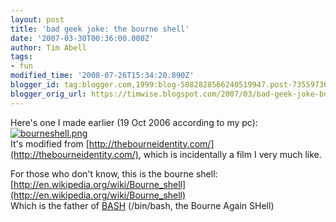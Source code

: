 ```yaml
---
layout: post
title: 'bad geek joke: the bourne shell'
date: '2007-03-30T00:36:00.000Z'
author: Tim Abell
tags:
- fun
modified_time: '2008-07-26T15:34:20.890Z'
blogger_id: tag:blogger.com,1999:blog-5082828566240519947.post-7355973608679429060
blogger_orig_url: https://timwise.blogspot.com/2007/03/bad-geek-joke-bourne-shell.html
---
```


Here's one I made earlier (19 Oct 2006 according to my pc):  
[![bourneshell.png](http://farm1.static.flickr.com/160/439217204_a7ef9867ea_o.png)](http://www.flickr.com/photos/7463254@N02/439217204/ "Photo Sharing")  
It's modified from [http://thebourneidentity.com/](http://thebourneidentity.com/), which is incidentally a film I very much like.  

For those who don't know, this is the bourne shell:  
[http://en.wikipedia.org/wiki/Bourne_shell](http://en.wikipedia.org/wiki/Bourne_shell)  
Which is the father of [BASH](http://www.gnu.org/software/bash/) (/bin/bash, the Bourne Again SHell)
